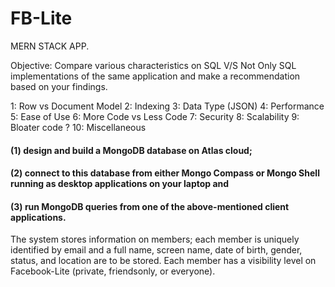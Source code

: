 # FB-Lite
MERN STACK APP.

Objective:  Compare various characteristics on SQL V/S Not Only SQL implementations
of the same application and make a recommendation based on your findings.

1: Row vs Document Model
2: Indexing
3: Data Type (JSON)
4: Performance
5: Ease of Use
6: More Code vs Less Code
7: Security 
8: Scalability
9: Bloater code ? 
10: Miscellaneous

#### (1) design and build a MongoDB database on Atlas cloud; 
#### (2) connect to this database from either Mongo Compass or Mongo Shell running as desktop applications on your laptop and 
#### (3) run MongoDB queries from one of the above-mentioned client applications. 

The system stores information on members; each member is uniquely identified by
email and a full name, screen name, date of birth, gender, status, and location are
to be stored. Each member has a visibility level on Facebook-Lite (private, friendsonly, or everyone).
